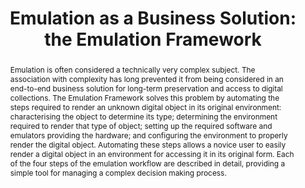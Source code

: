 ---
abstract: 'Emulation is often considered a technically very complex subject. The association
  with complexity has long prevented it from being considered in an end-to-end business
  solution for long-term preservation and access to digital collections.

  The Emulation Framework solves this problem by automating the steps required to
  render an unknown digital object in its original environment: characterising the
  object to determine its type; determining the environment required to render that
  type of object; setting up the required software and emulators providing the hardware;
  and configuring the environment to properly render the digital object. Automating
  these steps allows a novice user to easily render a digital object in an environment
  for accessing it in its original form.

  Each of the four steps of the emulation workflow are described in detail, providing
  a simple tool for managing a complex decision making process.'
creators:
- Lohman, Bram
- van der Hoeven, Jeffrey
- Michel, David
- Kiers, Bart
date: null
document_url: https://services.phaidra.univie.ac.at/api/object/o:294241/download
grand_parent: iPRES
institutions: []
keywords:
- singapore
- emulation
- framework
- digital preservation
- workflow
- business solution
- keep
- characterisation
- technical environment
- viewpath
- software
landing_page_url: https://phaidra.univie.ac.at/o:294241
language: eng
layout: publication
license: CC BY-SA 3.0 AT
notes_url: null
parent: iPRES 2011
publication_type: paper
size: 872434
slides_url: null
source_name: iPRES
title: 'Emulation as a Business Solution: the Emulation Framework'
year: 2011
---